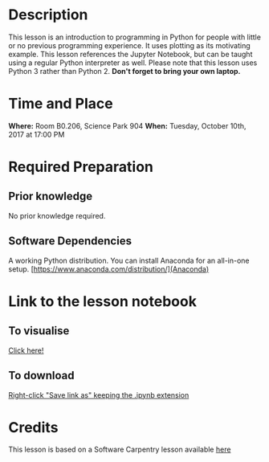 # Description
This lesson is an introduction to programming in Python for people with little or no previous programming experience. It uses plotting as its motivating example. This lesson references the Jupyter Notebook, but can be taught using a regular Python interpreter as well. Please note that this lesson uses Python 3 rather than Python 2.
**Don't forget to bring your own laptop.** 

# Time and Place
**Where:** Room B0.206, Science Park 904
**When:**  Tuesday, October 10th, 2017 at 17:00 PM

# Required Preparation
## Prior knowledge 
No prior knowledge required. 

## Software Dependencies
A working Python distribution. You can install Anaconda for an all-in-one setup. [https://www.anaconda.com/distribution/](Anaconda)

# Link to the lesson notebook
## To visualise 
[Click here!](https://github.com/ScienceParkStudyGroup/studyGroup/blob/gh-pages/lessons/20171010_Intro_to_Python_Like/1hr_python_workshop.ipynb)
## To download 
[Right-click "Save link as" keeping the .ipynb extension](https://github.com/ScienceParkStudyGroup/studyGroup/tree/gh-pages/lessons/20171010_Intro_to_Python_Like) 

# Credits
This lesson is based on a Software Carpentry lesson available [here](http://swcarpentry.github.io/python-novice-inflammation/) 